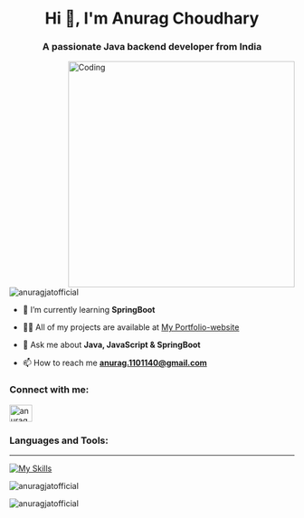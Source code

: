 <h1 align="center">Hi 👋, I'm Anurag Choudhary</h1>
<h3 align="center">A passionate Java backend developer from India</h3>
<img align="right" alt="Coding" width="400" src="https://media.tenor.com/2nKSTDDekOgAAAAC/coding-kira.gif">
<p align="left"> <img src="https://komarev.com/ghpvc/?username=anuragjatofficial&label=Profile%20views&color=0e75b6&style=flat" alt="anuragjatofficial" /> </p>

- 🌱 I’m currently learning **SpringBoot**
- 👨‍💻 All of my projects are available at [My Portfolio-website](https://anuragjatofficial.github.io/)
- 💬 Ask me about **Java, JavaScript & SpringBoot**

- 📫 How to reach me **anurag.1101140@gmail.com**

<h3 align="left">Connect with me:</h3>
<p align="left">
<a href="https://linkedin.com/in/anurag-choudhary-7a0874258/" target="blank"><img align="center" src="https://raw.githubusercontent.com/rahuldkjain/github-profile-readme-generator/master/src/images/icons/Social/linked-in-alt.svg" alt="anurag-choudhary-7a0874258/" height="30" width="40" /></a>
</p>

<h3 align="left">Languages and Tools:</h3>

<hr/>

[![My Skills](https://skillicons.dev/icons?i=java,spring,maven,mysql,github,postman,hibernate,html,js,css,tailwind,react,mongodb,ts,python,&theme=light)](https://skillicons.dev)

<p><img align="center" src="https://github-readme-stats.vercel.app/api/top-langs?username=anuragjatofficial&show_icons=true&locale=en&layout=compact" alt="anuragjatofficial" /></p>

<p><img align="center" src="https://github-readme-streak-stats.herokuapp.com/?user=anuragjatofficial&exclude_days=Thrus" alt="anuragjatofficial" /></p>

    
